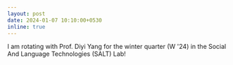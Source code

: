 ```yaml
---
layout: post
date: 2024-01-07 10:10:00+0530
inline: true
---
```


I am rotating with Prof. Diyi Yang for the winter quarter (W '24) in the Social And Language Technologies (SALT) Lab!
